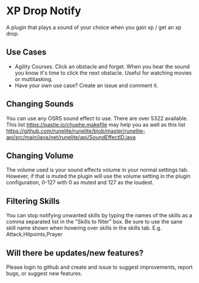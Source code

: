 # XP Drop Notify
A plugin that plays a sound of your choice when you gain xp / get an xp drop.

## Use Cases
* Agility Courses. Click an obstacle and forget. When you hear the sound you know it's time to click the next obstacle. Useful for watching movies or multitasking.
* Have your own use case? Create an issue and comment it.

## Changing Sounds
You can use any OSRS sound effect to use. There are over 5322 available. This list https://pastie.io/chuphe.makefile may help you as well as this list https://github.com/runelite/runelite/blob/master/runelite-api/src/main/java/net/runelite/api/SoundEffectID.java

## Changing Volume
The volume used is your sound effects volume in your normal settings tab. However, if that is muted the plugin will use the volume setting in the plugin configuration, 0-127 with 0 as muted and 127 as the loudest.

## Filtering Skills
You can stop notifying unwanted skills by typing the names of the skills as a comma separated list in the "Skills to filter" box. Be sure to use the sane skill name shown when hovering over skills in the skills tab. E.g. Attack,Hitpoints,Prayer

## Will there be updates/new features?
Please login to github and create and issue to suggest improvements, report bugs, or suggest new features.
